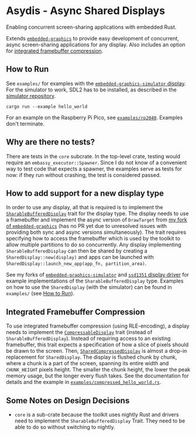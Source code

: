 # Asydis - Async Shared Displays

Enabling concurrent screen-sharing applications with embedded Rust.

Extends [`embedded-graphics`](https://github.com/embedded-graphics/embedded-graphics) to provide easy development of concurrent, async screen-sharing applications for any display.
Also includes an option for [integrated framebuffer compression](#integrated-framebuffer-compression).

## How to Run

See `examples/` for examples with the [`embedded-graphics-simulator` display](https://github.com/embedded-graphics/simulator).
For the simulator to work, SDL2 has to be installed, as described in the [simulator repository](https://github.com/embedded-graphics/simulator?tab=readme-ov-file#setup).

```
cargo run --example hello_world
```

For an example on the Raspberry Pi Pico, see [`examples/rp2040`](./examples/rp2040).
Examples don't terminate.

## Why are there no tests?

There are tests in the `core` subcrate.
In the top-level crate, testing would require an `embassy_executor::Spawner`.
Since I do not know of a convenient way to test code that expects a spawner, the examples serve as tests for now: if they run without crashing, the test is considered passed.

## How to add support for a new display type

In order to use any display, all that is required is to implement the [`SharableBufferedDisplay`](core/src/sharable_display.rs) trait for the display type.
The display needs to use a framebuffer and implement the async version of `DrawTarget` from [my fork of `embedded-graphics`](https://github.com/paulmoseskailer/embedded-graphics) (has no PR yet due to unresolved issues with providing both sync and async versions simultaneously).
The trait requires specifying how to access the framebuffer which is used by the toolkit to allow multiple partitions to do so concurrently.
Any display implementing `SharableBufferedDisplay` can then be shared by creating a `SharedDisplay::new(display)` and apps can be launched with `SharedDisplay::launch_new_app(app_fn, partition_area)`.

See my forks of [`embedded-graphics-simulator`](https://github.com/paulmoseskailer/simulator/blob/master/src/display.rs#L264) and [`ssd1351` display driver](https://github.com/paulmoseskailer/ssd1351/blob/async_draw/src/mode/graphics.rs#L239) for example implementations of the `SharableBufferedDisplay` type.
Examples on how to use the `SharedDisplay` (with the simulator) can be found in `examples/` (see [How to Run](#how-to-run)).

## Integrated Framebuffer Compression

To use integrated framebuffer compression (using RLE-encoding), a display needs to implement the [`CompressableDisplay`](./core/src/compressable_display.rs) trait (instead of `SharableBufferedDisplay`).
Instead of requiring access to an existing framebuffer, this trait expects a specification of how a slice of pixels should be drawn to the screen.
Then, [`SharedCompressedDisplay`](./src/toolkit_compressed.rs#L24) is almost a drop-in replacement for `SharedDisplay`.
The display is flushed chunk by chunk, where a chunk is a part of the screen, spanning its entire width and `CHUNK_HEIGHT` pixels height.
The smaller the chunk height, the lower the peak memory usage, but the longer every flush takes.
See the documentation for details and the example in [`examples/compressed_hello_world.rs`](./examples/compressed_hello_world.rs).


## Some Notes on Design Decisions

- `core` is a sub-crate because the toolkit uses nightly Rust and drivers need to implement the `SharableBufferedDisplay` Trait. They need to be able to do so without switching to nightly.

